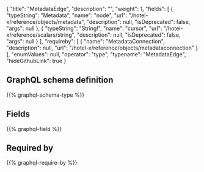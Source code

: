 {
  "title": "MetadataEdge",
  "description": "",
  "weight": 1,
  "fields": [
    {
      "typeString": "Metadata",
      "name": "node",
      "url": "/hotel-x/reference/objects/metadata",
      "description": null,
      "isDeprecated": false,
      "args": null
    },
    {
      "typeString": "String!",
      "name": "cursor",
      "url": "/hotel-x/reference/scalars/string",
      "description": null,
      "isDeprecated": false,
      "args": null
    }
  ],
  "requireby": [
    {
      "name": "MetadataConnection",
      "description": null,
      "url": "/hotel-x/reference/objects/metadataconnection"
    }
  ],
  "enumValues": null,
  "operator": "type",
  "typename": "MetadataEdge",
  "hideGithubLink": true
}
## GraphQL schema definition

{{% graphql-schema-type %}}

## Fields

{{% graphql-field %}}

## Required by

{{% graphql-require-by %}}
